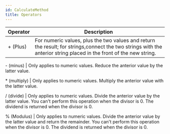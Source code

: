 ```yaml
---
id: CalculateMethod
title: Operators
---  
```



Operator  | Description  
---|---  
\+ (Plus)  |For numeric values, plus the two values and return the result; for strings,connect the two strings with the anterior string placed in the front of the new string.  

\- (minus) | Only applies to numeric values. Reduce the anterior value by the latter value.  

\* (multiply) | Only applies to numeric values. Multiply the anterior value with the latter value.  

/ (divide)  | Only applies to numeric values. Divide the anterior value by the latter value. You can't perform this operation when the divisor is 0. The dividend is returned when the divisor is 0.  
 
% (Modulus)  | Only applies to numeric values. Divide the anterior value by the latter value and return the remainder. You can't perform this operation when the divisor is 0. The dividend is returned when the divisor is 0.  



